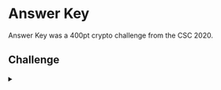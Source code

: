 <H1>Answer Key</H1>
<p></p>
Answer Key was a 400pt crypto challenge from the CSC 2020.
<p></p>
<H2>Challenge</H2>
<details>
    <summary></summary>
<p></p>
I acquired the answer key for this competition by spear phishing the competition admins. 
Only one problem, the person I managed to fool sent this password protected document.
<p></p>
I've tried the rockyou password list with no luck. Can you help me crack the password 
and get all of the answers?
<p></p>
The person who sent me the document seems to really love movies done by Walt Disney 
Animation Studios, is a bit of a h4ck3r (if you get my drift) and was born in 1990.
<p></p>
Challenge File: <a href="https://drive.google.com/file/d/1751GoMl8LyBK8K-8B6cYpkiINgA1mWVp/view?usp=sharing" rel="nofollow">Google Drive</a>
<p></p>
<details>
    <summary>Walkthrough</summary>
<p></p>

</details>
</details>